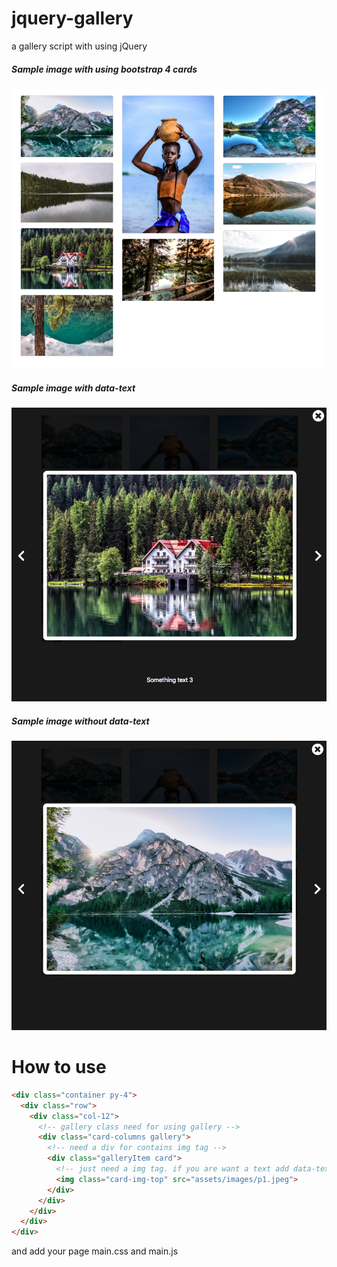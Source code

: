 # jquery-gallery
a gallery script with using jQuery

##### Sample image with using bootstrap 4 cards
![](picture1.png)
##### Sample image with data-text
![](picture2.png)
##### Sample image without data-text
![](picture3.png)

# How to use
```html
<div class="container py-4">
  <div class="row">
    <div class="col-12">
      <!-- gallery class need for using gallery -->
      <div class="card-columns gallery">
        <!-- need a div for contains img tag -->
        <div class="galleryItem card">
          <!-- just need a img tag. if you are want a text add data-text-->
          <img class="card-img-top" src="assets/images/p1.jpeg">
        </div>
      </div>
    </div>
  </div>
</div>  
```
and add your page main.css and main.js
